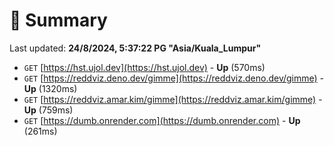# 📖 Summary
Last updated: **24/8/2024, 5:37:22 PG "Asia/Kuala_Lumpur"**

- `GET` [https://hst.ujol.dev](https://hst.ujol.dev) - **Up** (570ms)
- `GET` [https://reddviz.deno.dev/gimme](https://reddviz.deno.dev/gimme) - **Up** (1320ms)
- `GET` [https://reddviz.amar.kim/gimme](https://reddviz.amar.kim/gimme) - **Up** (759ms)
- `GET` [https://dumb.onrender.com](https://dumb.onrender.com) - **Up** (261ms)
